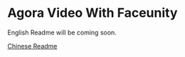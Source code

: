 # Agora Video With Faceunity

English Readme will be coming soon.

[Chinese Readme](./README.md.cn)
